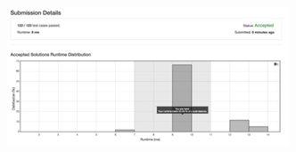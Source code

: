 ![alt text](https://github.com/ajeferson/leetcode/blob/master/605/levima/submission.png "Submission details")
